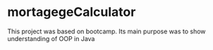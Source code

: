 # mortagegeCalculator
This project was based on bootcamp. Its main purpose was to show understanding of OOP in Java
